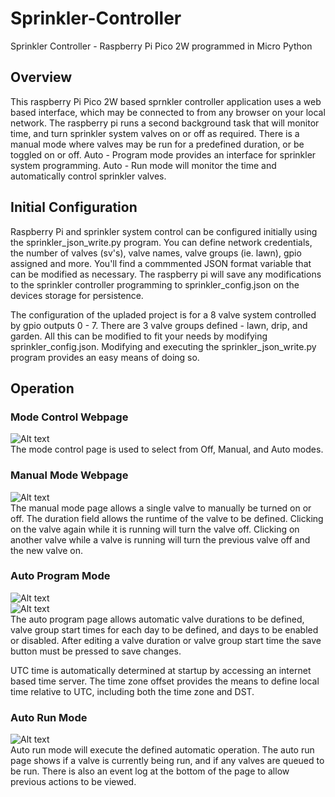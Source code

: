 # Sprinkler-Controller
Sprinkler Controller - Raspberry Pi Pico 2W programmed in Micro Python
## Overview
This raspberry Pi Pico 2W based sprnkler controller application uses a web based interface, which may be connected to from any browser on your local network. The raspberry pi runs a second background task that will monitor time, and turn sprinkler system valves on or off as required. There is a manual mode where valves may be run for a predefined duration, or be toggled on or off. Auto - Program mode provides an interface for sprinkler system programming. Auto - Run mode will monitor the time and automatically control sprinkler valves.
## Initial Configuration
Raspberry Pi and sprinkler system control can be configured initially using the sprinkler_json_write.py program. You can define network credentials, the number of valves (sv's), valve names, valve groups (ie. lawn), gpio assigned and more. You'll find a commmented JSON format variable that can be modified as necessary. The raspberry pi will save any modifications to the sprinkler controller programming to sprinkler_config.json on the devices storage for persistence. 

The configuration of the upladed project is for a 8 valve system controlled by gpio outputs 0 - 7. There are 3 valve groups defined - lawn, drip, and garden. All this can be modified to fit your needs by modifying sprinkler_config.json. Modifying and executing the sprinkler_json_write.py program provides an easy means of doing so.
## Operation
### Mode Control Webpage
![Alt text](assets/images/mode_control_page.png?raw=true "Mode Control")<br>
The mode control page is used to select from Off, Manual, and Auto modes.
### Manual Mode Webpage
![Alt text](assets/images/manual_control_page.png?raw=true "Manual Control")<br>
The manual mode page allows a single valve to manually be turned on or off. The duration field allows the runtime of the valve to be defined. Clicking on the valve again while it is running will turn the valve off. Clicking on another valve while a valve is running will turn the previous valve off and the new valve on.
### Auto Program Mode
![Alt text](assets/images/auto_program_page_1_of_2.png?raw=true "Auto Program 1 of 2")<br>
![Alt text](assets/images/auto_program_page_2_of_2.png?raw=true "Auto Program 2 of 2")<br>
The auto program page allows automatic valve durations to be defined, valve group start times for each day to be defined, and days to be enabled or disabled. After editing a valve duration or valve group start time the save button must be pressed to save changes.

UTC time is automatically determined at startup by accessing an internet based time server. The time zone offset provides the means to define local time relative to UTC, including both the time zone and DST. 
### Auto Run Mode
![Alt text](assets/images/auto_run_page.png?raw=true "Auto Run")<br>
Auto run mode will execute the defined automatic operation. The auto run page shows if a valve is currently being run, and if any valves are queued to be run. There is also an event log at the bottom of the page to allow previous actions to be viewed.
